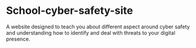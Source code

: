 # School-cyber-safety-site
A website designed to teach you about different aspect around cyber safety and understanding how to identify and deal with threats to your digital presence.
